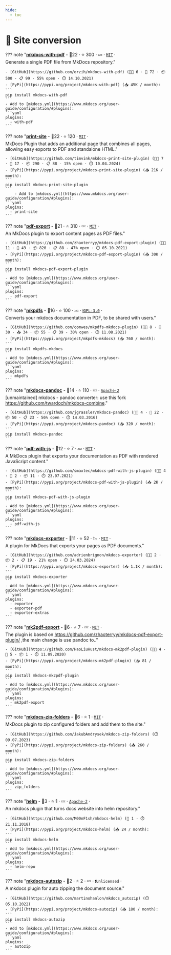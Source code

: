 ```yaml
---
hide:
  - toc
---
```


# 🍱 Site conversion


??? note "<b><a href="https://github.com/orzih/mkdocs-with-pdf">mkdocs-with-pdf</a></b>  - 🥇22 ·  ⭐ 300 · 💤 · <code><a href="http://bit.ly/34MBwT8">MIT</a></code> · <code><img src="https://cdn.icon-icons.com/icons2/1465/PNG/512/701electricplug_100845.png" style="display:inline;" width="13" height="13"></code><br>Generate a single PDF file from MkDocs repository."

	- [GitHub](https://github.com/orzih/mkdocs-with-pdf) (👨‍💻 6 · 🔀 72 · 📦 500 · 📋 99 - 55% open · ⏱️ 14.10.2021)
	- [PyPi](https://pypi.org/project/mkdocs-with-pdf) (📥 45K / month):
	```
	pip install mkdocs-with-pdf
	```
	- Add to [mkdocs.yml](https://www.mkdocs.org/user-guide/configuration/#plugins):
   	```yaml
   	plugins:
   	  - with-pdf
   	```

??? note "<b><a href="https://github.com/timvink/mkdocs-print-site-plugin">print-site</a></b>  - 🥇22 ·  ⭐ 120 · <code><a href="http://bit.ly/34MBwT8">MIT</a></code> · <code><img src="https://cdn.icon-icons.com/icons2/1465/PNG/512/701electricplug_100845.png" style="display:inline;" width="13" height="13"></code><br>MkDocs Plugin that adds an additional page that combines all pages, allowing easy exports to PDF and standalone HTML."

	- [GitHub](https://github.com/timvink/mkdocs-print-site-plugin) (👨‍💻 7 · 🔀 17 · 📦 290 · 📋 88 - 15% open · ⏱️ 10.04.2024)
	- [PyPi](https://pypi.org/project/mkdocs-print-site-plugin) (📥 21K / month):
	```
	pip install mkdocs-print-site-plugin
	```
		- Add to [mkdocs.yml](https://www.mkdocs.org/user-guide/configuration/#plugins):
   	```yaml
   	plugins:
   	  - print-site
   	```

??? note "<b><a href="https://github.com/zhaoterryy/mkdocs-pdf-export-plugin">pdf-export</a></b>  - 🥈21 ·  ⭐ 310 · 💤 · <code><a href="http://bit.ly/34MBwT8">MIT</a></code> · <code><img src="https://cdn.icon-icons.com/icons2/1465/PNG/512/701electricplug_100845.png" style="display:inline;" width="13" height="13"></code><br>An MkDocs plugin to export content pages as PDF files."

	- [GitHub](https://github.com/zhaoterryy/mkdocs-pdf-export-plugin) (👨‍💻 11 · 🔀 43 · 📦 820 · 📋 88 - 47% open · ⏱️ 05.10.2021)
	- [PyPi](https://pypi.org/project/mkdocs-pdf-export-plugin) (📥 30K / month):
	```
	pip install mkdocs-pdf-export-plugin
	```
	- Add to [mkdocs.yml](https://www.mkdocs.org/user-guide/configuration/#plugins):
   	```yaml
   	plugins:
   	  - pdf-export
   	```

??? note "<b><a href="https://github.com/comwes/mkpdfs-mkdocs-plugin">mkpdfs</a></b>  - 🥈16 ·  ⭐ 100 · 💤 · <code><a href="http://bit.ly/2M0xdwT">❗️GPL-3.0</a></code> · <code><img src="https://cdn.icon-icons.com/icons2/1465/PNG/512/701electricplug_100845.png" style="display:inline;" width="13" height="13"></code><br>Converts your mkdocs documentation in PDF, to be shared with users."

	- [GitHub](https://github.com/comwes/mkpdfs-mkdocs-plugin) (👨‍💻 8 · 🔀 30 · 📥 34 · 📦 55 · 📋 39 - 30% open · ⏱️ 11.08.2021)
	- [PyPi](https://pypi.org/project/mkpdfs-mkdocs) (📥 760 / month):
	```
	pip install mkpdfs-mkdocs
	```
	- Add to [mkdocs.yml](https://www.mkdocs.org/user-guide/configuration/#plugins):
   	```yaml
   	plugins:
   	  - mkpdfs
   	```

??? note "<b><a href="https://github.com/jgrassler/mkdocs-pandoc">mkdocs-pandoc</a></b>  - 🥈14 ·  ⭐ 110 · 💤 · <code><a href="http://bit.ly/3nYMfla">Apache-2</a></code><br>[unmaintained] mkdocs - pandoc converter: use this fork https://github.com/twardoch/mkdocs-combine."

	- [GitHub](https://github.com/jgrassler/mkdocs-pandoc) (👨‍💻 4 · 🔀 22 · 📦 50 · 📋 23 - 56% open · ⏱️ 14.03.2016)
	- [PyPi](https://pypi.org/project/mkdocs-pandoc) (📥 320 / month):
	```
	pip install mkdocs-pandoc
	```

??? note "<b><a href="https://github.com/smaxtec/mkdocs-pdf-with-js-plugin">pdf-with-js</a></b>  - 🥉12 ·  ⭐ 7 · 💤 · <code><a href="http://bit.ly/34MBwT8">MIT</a></code> · <code><img src="https://cdn.icon-icons.com/icons2/1465/PNG/512/701electricplug_100845.png" style="display:inline;" width="13" height="13"></code><br>A MkDocs plugin that exports your documentation as PDF with rendered JavaScript content."

	- [GitHub](https://github.com/smaxtec/mkdocs-pdf-with-js-plugin) (👨‍💻 4 · 🔀 2 · 📦 11 · ⏱️ 23.07.2021)
	- [PyPi](https://pypi.org/project/mkdocs-pdf-with-js-plugin) (📥 2K / month):
	```
	pip install mkdocs-pdf-with-js-plugin
	```
	- Add to [mkdocs.yml](https://www.mkdocs.org/user-guide/configuration/#plugins):
   	```yaml
   	plugins:
   	  - pdf-with-js
   	```

??? note "<b><a href="https://github.com/adrienbrignon/mkdocs-exporter">mkdocs-exporter</a></b>  - 🥉11 ·  ⭐ 52 · 📉 · <code><a href="http://bit.ly/34MBwT8">MIT</a></code> · <code><img src="https://cdn.icon-icons.com/icons2/1465/PNG/512/701electricplug_100845.png" style="display:inline;" width="13" height="13"></code><br>A plugin for MkDocs that exports your pages as PDF documents."

	- [GitHub](https://github.com/adrienbrignon/mkdocs-exporter) (👨‍💻 2 · 📦 2 · 📋 19 - 21% open · ⏱️ 24.03.2024)
	- [PyPi](https://pypi.org/project/mkdocs-exporter) (📥 1.1K / month):
	```
	pip install mkdocs-exporter
	```
	- Add to [mkdocs.yml](https://www.mkdocs.org/user-guide/configuration/#plugins):
   	```yaml
   	plugins:
   	  - exporter
   	  - exporter-pdf
   	  - exporter-extras
   	```

??? note "<b><a href="https://github.com/HaoLiuHust/mkdocs-mk2pdf-plugin">mk2pdf-export</a></b>  - 🥉6 ·  ⭐ 7 · 💤 · <code><a href="http://bit.ly/34MBwT8">MIT</a></code> · <code><img src="https://cdn.icon-icons.com/icons2/1465/PNG/512/701electricplug_100845.png" style="display:inline;" width="13" height="13"></code><br>The plugin is based on https://github.com/zhaoterryy/mkdocs-pdf-export-plugin/ ,the main change is use pandoc to.."

	- [GitHub](https://github.com/HaoLiuHust/mkdocs-mk2pdf-plugin) (👨‍💻 4 · 🔀 5 · 📦 1 · ⏱️ 11.09.2020)
	- [PyPi](https://pypi.org/project/mkdocs-mk2pdf-plugin) (📥 81 / month):
	```
	pip install mkdocs-mk2pdf-plugin
	```
	- Add to [mkdocs.yml](https://www.mkdocs.org/user-guide/configuration/#plugins):
   	```yaml
   	plugins:
   	  - mk2pdf-export
   	```

??? note "<b><a href="https://github.com/JakubAndrysek/mkdocs-zip-folders">mkdocs-zip-folders</a></b>  - 🥉6 ·  ⭐ 1 · <code><a href="http://bit.ly/34MBwT8">MIT</a></code> · <code><img src="https://cdn.icon-icons.com/icons2/1465/PNG/512/701electricplug_100845.png" style="display:inline;" width="13" height="13"></code><br>MkDocs plugin to zip configured folders and add them to the site."

	- [GitHub](https://github.com/JakubAndrysek/mkdocs-zip-folders) (⏱️ 09.07.2023)
	- [PyPi](https://pypi.org/project/mkdocs-zip-folders) (📥 260 / month):
	```
	pip install mkdocs-zip-folders
	```
	- Add to [mkdocs.yml](https://www.mkdocs.org/user-guide/configuration/#plugins):
   	```yaml
   	plugins:
   	  - zip_folders
   	```

??? note "<b><a href="https://github.com/M00nF1sh/mkdocs-helm">helm</a></b>  - 🥉3 ·  ⭐ 1 · 💤 · <code><a href="http://bit.ly/3nYMfla">Apache-2</a></code> · <code><img src="https://cdn.icon-icons.com/icons2/1465/PNG/512/701electricplug_100845.png" style="display:inline;" width="13" height="13"></code><br>An mkdocs plugin that turns docs website into helm repository."

	- [GitHub](https://github.com/M00nF1sh/mkdocs-helm) (🔀 1 · ⏱️ 21.11.2018)
	- [PyPi](https://pypi.org/project/mkdocs-helm) (📥 24 / month):
	```
	pip install mkdocs-helm
	```
	- Add to [mkdocs.yml](https://www.mkdocs.org/user-guide/configuration/#plugins):
   	```yaml
   	plugins:
   	  - helm-repo
   	```

??? note "<b><a href="https://github.com/martinohanlon/mkdocs_autozip">mkdocs-autozip</a></b>  - 🥉2 ·  ⭐ 2 · 💤 · <code>❗Unlicensed</code> · <code><img src="https://cdn.icon-icons.com/icons2/1465/PNG/512/701electricplug_100845.png" style="display:inline;" width="13" height="13"></code><br>A mkdocs plugin for auto zipping the document source."

	- [GitHub](https://github.com/martinohanlon/mkdocs_autozip) (⏱️ 05.10.2022)
	- [PyPi](https://pypi.org/project/mkdocs-autozip) (📥 180 / month):
	```
	pip install mkdocs-autozip
	```
	- Add to [mkdocs.yml](https://www.mkdocs.org/user-guide/configuration/#plugins):
   	```yaml
   	plugins:
   	  - autozip
   	```
